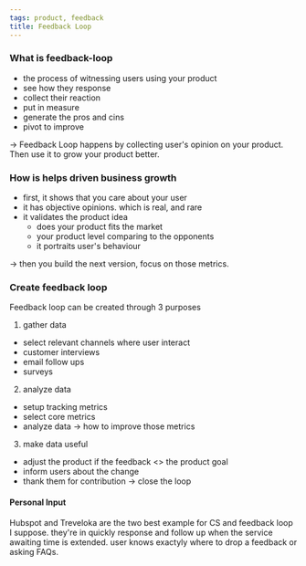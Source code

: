 ```yaml
---
tags: product, feedback
title: Feedback Loop
---
```


### What is feedback-loop
- the process of witnessing users using your product
- see how they response
- collect their reaction
- put in measure
- generate the pros and cins
- pivot to improve

->  Feedback Loop happens by collecting user's opinion on your product. Then use it to grow your product better.


### How is helps driven business growth
- first, it shows that you care about your user
- it has objective opinions. which is real, and rare
- it validates the product idea
	- does your product fits the market
	- your product level comparing to the opponents
	- it portraits user's behaviour

-> then you build the next version, focus on those metrics.


### Create feedback loop
Feedback loop can be created through 3 purposes
1. gather data
- select relevant channels where user interact
- customer interviews
- email follow ups
- surveys

2. analyze data
- setup tracking metrics 
- select core metrics 
- analyze data
-> how to improve those metrics

3. make data useful
- adjust the product if the feedback <> the product goal
- inform users about the change
- thank them for contribution -> close the loop

#### Personal Input
Hubspot and Treveloka are the two best example for CS and feedback loop I suppose. 
they're in quickly response and follow up when the service awaiting time is extended.
user knows exactyly where to drop a feedback or asking FAQs. 